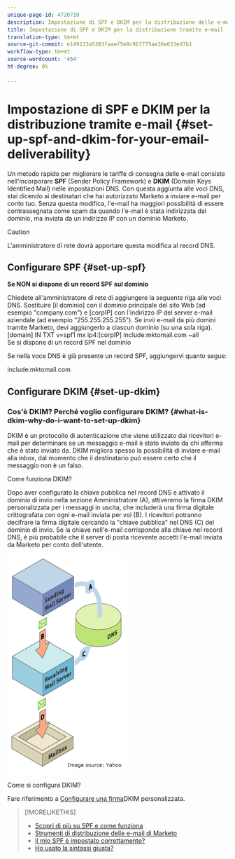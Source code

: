 ```yaml
---
unique-page-id: 4720710
description: Impostazione di SPF e DKIM per la distribuzione delle e-mail - Marketo Docs - Documentazione del prodotto
title: Impostazione di SPF e DKIM per la distribuzione tramite e-mail
translation-type: tm+mt
source-git-commit: e149133a5383faaef5e9c9b7775ae36e633ed7b1
workflow-type: tm+mt
source-wordcount: '454'
ht-degree: 0%

---
```



# Impostazione di SPF e DKIM per la distribuzione tramite e-mail {#set-up-spf-and-dkim-for-your-email-deliverability}

Un metodo rapido per migliorare le tariffe di consegna delle e-mail consiste nell&#39;incorporare **SPF** (Sender Policy Framework) e **DKIM** (Domain Keys Identified Mail) nelle impostazioni DNS. Con questa aggiunta alle voci DNS, stai dicendo ai destinatari che hai autorizzato Marketo a inviare e-mail per conto tuo. Senza questa modifica, l&#39;e-mail ha maggiori possibilità di essere contrassegnata come spam da quando l&#39;e-mail è stata indirizzata dal dominio, ma inviata da un indirizzo IP con un dominio Marketo.

>[!CAUTION]
>
>L&#39;amministratore di rete dovrà apportare questa modifica al record DNS.

## Configurare SPF {#set-up-spf}

**Se NON si dispone di un record SPF sul dominio**

Chiedete all&#39;amministratore di rete di aggiungere la seguente riga alle voci DNS. Sostituire [il dominio] con il dominio principale del sito Web (ad esempio &quot;company.com&quot;) e [corpIP] con l&#39;indirizzo IP del server e-mail aziendale (ad esempio &quot;255.255.255.255&quot;). Se invii e-mail da più domini tramite Marketo, devi aggiungerlo a ciascun dominio (su una sola riga).
[domain] IN TXT v=spf1 mx ip4:[corpIP] include:mktomail.com ~all\
Se si dispone di un record SPF nel dominio

Se nella voce DNS è già presente un record SPF, aggiungervi quanto segue:

include:mktomail.com

## Configurare DKIM {#set-up-dkim}

### Cos&#39;è DKIM? Perché voglio configurare DKIM? {#what-is-dkim-why-do-i-want-to-set-up-dkim}

DKIM è un protocollo di autenticazione che viene utilizzato dai ricevitori e-mail per determinare se un messaggio e-mail è stato inviato da chi afferma che è stato inviato da. DKIM migliora spesso la possibilità di inviare e-mail alla inbox, dal momento che il destinatario può essere certo che il messaggio non è un falso.

Come funziona DKIM?

Dopo aver configurato la chiave pubblica nel record DNS e attivato il dominio di invio nella sezione Amministratore (A), attiveremo la firma DKIM personalizzata per i messaggi in uscita, che includerà una firma digitale crittografata con ogni e-mail inviata per voi (B). I ricevitori potranno decifrare la firma digitale cercando la &quot;chiave pubblica&quot; nel DNS (C) del dominio di invio. Se la chiave nell&#39;e-mail corrisponde alla chiave nel record DNS, è più probabile che il server di posta ricevente accetti l&#39;e-mail inviata da Marketo per conto dell&#39;utente.

![](assets/image2015-1-12-13-3a56-3a55.png)

Come si configura DKIM?

Fare riferimento a [Configurare una firma](set-up-a-custom-dkim-signature.md)DKIM personalizzata.

>[!MORELIKETHIS]
>
>* [Scopri di più su SPF e come funziona](http://www.open-spf.org/Introduction/)
>* [Strumenti di distribuzione delle e-mail di Marketo](https://www.marketo.com/software/email-marketing/email-deliverability/)
>* [Il mio SPF è impostato correttamente?](http://www.kitterman.com/spf/validate.html)
>* [Ho usato la sintassi giusta?](http://www.open-spf.org/SPF_Record_Syntax/)

>



